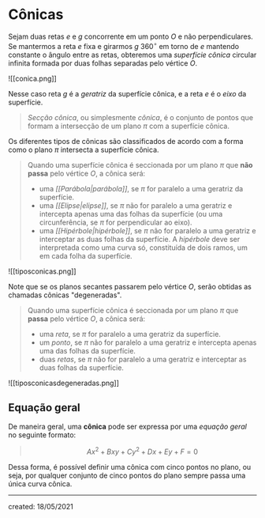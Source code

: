 # Cônicas
Sejam duas retas $e$ e $g$ concorrente em um ponto $O$ e não perpendiculares. Se mantermos a reta $e$ fixa e girarmos $g$ $360^{\circ}$ em torno de $e$ mantendo constante o ângulo entre as retas, obteremos uma *superfície cônica* circular infinita formada por duas folhas separadas pelo vértice $O$.

![[conica.png]]

Nesse caso reta $g$ é a *geratriz* da superfície cônica, e a reta $e$ é o *eixo* da superfície.

> *Secção cônica*, ou simplesmente *cônica*, é o conjunto de pontos que formam a intersecção de um plano $\pi$ com a superfície cônica.

Os diferentes tipos de cônicas são classificados de acordo com a forma como o plano $\pi$ intersecta a superfície cônica.

> Quando uma superfície cônica é seccionada por um plano $\pi$ que **não passa** pelo vértice $O$, a cônica será:
> - uma *[[Parábola|parábola]]*, se $\pi$ for paralelo a uma geratriz da superfície.
> - uma *[[Elipse|elipse]]*, se $\pi$ não for paralelo a uma geratriz e intercepta apenas uma das folhas da superfície (ou uma circunferência, se $\pi$ for perpendicular ao eixo).
> - uma *[[Hipérbole|hipérbole]]*, se $\pi$ não for paralelo a uma geratriz e interceptar as duas folhas da superfície. A *hipérbole* deve ser interpretada como uma curva só, constituída de dois ramos, um em cada folha da superfície.

![[tiposconicas.png]]

Note que se os planos secantes passarem pelo vértice $O$, serão obtidas as chamadas cônicas "degeneradas".

> Quando uma superfície cônica é seccionada por um plano $\pi$ que **passa** pelo vértice $O$, a cônica será:
> - uma *reta*, se $\pi$ for paralelo a uma geratriz da superfície.
> - um *ponto*, se $\pi$ não for paralelo a uma geratriz e intercepta apenas uma das folhas da superfície.
> - duas *retas*, se $\pi$ não for paralelo a uma geratriz e interceptar as duas folhas da superfície.

![[tiposconicasdegeneradas.png]]

## Equação geral
De maneira geral, uma **cônica** pode ser expressa por uma *equação geral* no seguinte formato:

>$$
  Ax^2 + Bxy + Cy^2 + Dx + Ey + F = 0
>$$

Dessa forma, é possível definir uma cônica com cinco pontos no plano, ou seja, por qualquer conjunto de cinco pontos do plano sempre passa uma única curva cônica.

---

created: 18/05/2021
